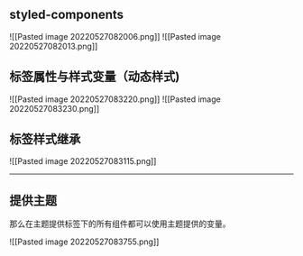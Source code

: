 ## styled-components

![[Pasted image 20220527082006.png]]
![[Pasted image 20220527082013.png]]


## 标签属性与样式变量（动态样式)

![[Pasted image 20220527083220.png]]
![[Pasted image 20220527083230.png]]




## 标签样式继承

![[Pasted image 20220527083115.png]]

---
## 提供主题

那么在主题提供标签下的所有组件都可以使用主题提供的变量。

![[Pasted image 20220527083755.png]]